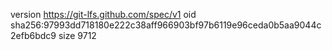 version https://git-lfs.github.com/spec/v1
oid sha256:97993dd718180e222c38aff966903bf97b6119e96ceda0b5aa9044c2efb6bdc9
size 9712
